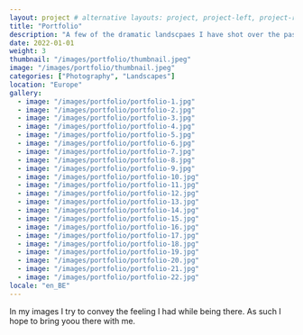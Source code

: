 ```yaml
---
layout: project # alternative layouts: project, project-left, project-right, project-top
title: "Portfolio"
description: "A few of the dramatic landscpaes I have shot over the past couple of years."
date: 2022-01-01
weight: 3
thumbnail: "/images/portfolio/thumbnail.jpeg"
image: "/images/portfolio/thumbnail.jpeg"
categories: ["Photography", "Landscapes"]
location: "Europe"
gallery:
  - image: "/images/portfolio/portfolio-1.jpg"
  - image: "/images/portfolio/portfolio-2.jpg"
  - image: "/images/portfolio/portfolio-3.jpg"
  - image: "/images/portfolio/portfolio-4.jpg"
  - image: "/images/portfolio/portfolio-5.jpg"
  - image: "/images/portfolio/portfolio-6.jpg"
  - image: "/images/portfolio/portfolio-7.jpg"
  - image: "/images/portfolio/portfolio-8.jpg"
  - image: "/images/portfolio/portfolio-9.jpg"
  - image: "/images/portfolio/portfolio-10.jpg"
  - image: "/images/portfolio/portfolio-11.jpg"
  - image: "/images/portfolio/portfolio-12.jpg"
  - image: "/images/portfolio/portfolio-13.jpg"
  - image: "/images/portfolio/portfolio-14.jpg"
  - image: "/images/portfolio/portfolio-15.jpg"
  - image: "/images/portfolio/portfolio-16.jpg"
  - image: "/images/portfolio/portfolio-17.jpg"
  - image: "/images/portfolio/portfolio-18.jpg"
  - image: "/images/portfolio/portfolio-19.jpg"
  - image: "/images/portfolio/portfolio-20.jpg"
  - image: "/images/portfolio/portfolio-21.jpg"
  - image: "/images/portfolio/portfolio-22.jpg"
locale: "en_BE"
---
```


In my images I try to convey the feeling I had while being there. As such I hope to bring yoou there with me.